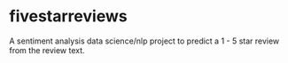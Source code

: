 # fivestarreviews
A sentiment analysis data science/nlp project to predict a 1 - 5 star review from the review text.
